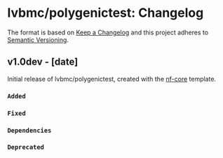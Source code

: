 # lvbmc/polygenictest: Changelog

The format is based on [Keep a Changelog](https://keepachangelog.com/en/1.0.0/)
and this project adheres to [Semantic Versioning](https://semver.org/spec/v2.0.0.html).

## v1.0dev - [date]

Initial release of lvbmc/polygenictest, created with the [nf-core](https://nf-co.re/) template.

### `Added`

### `Fixed`

### `Dependencies`

### `Deprecated`
